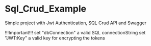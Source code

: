 # Sql_Crud_Example

Simple project with Jwt Authentication, SQL Crud API and Swagger

!!!Important!!!
set "dbConnection" a valid SQL connectionString
set "JWT:Key" a valid key for encrypting the tokens
